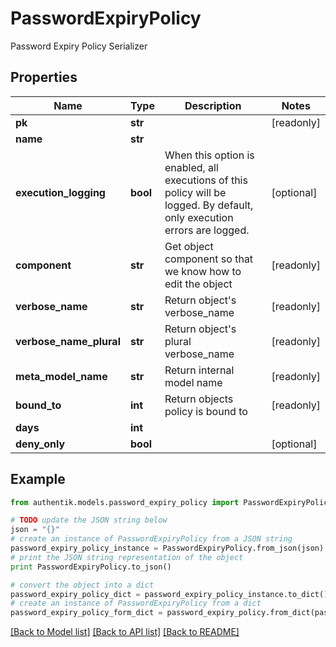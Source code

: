 # PasswordExpiryPolicy

Password Expiry Policy Serializer

## Properties
Name | Type | Description | Notes
------------ | ------------- | ------------- | -------------
**pk** | **str** |  | [readonly] 
**name** | **str** |  | 
**execution_logging** | **bool** | When this option is enabled, all executions of this policy will be logged. By default, only execution errors are logged. | [optional] 
**component** | **str** | Get object component so that we know how to edit the object | [readonly] 
**verbose_name** | **str** | Return object&#39;s verbose_name | [readonly] 
**verbose_name_plural** | **str** | Return object&#39;s plural verbose_name | [readonly] 
**meta_model_name** | **str** | Return internal model name | [readonly] 
**bound_to** | **int** | Return objects policy is bound to | [readonly] 
**days** | **int** |  | 
**deny_only** | **bool** |  | [optional] 

## Example

```python
from authentik.models.password_expiry_policy import PasswordExpiryPolicy

# TODO update the JSON string below
json = "{}"
# create an instance of PasswordExpiryPolicy from a JSON string
password_expiry_policy_instance = PasswordExpiryPolicy.from_json(json)
# print the JSON string representation of the object
print PasswordExpiryPolicy.to_json()

# convert the object into a dict
password_expiry_policy_dict = password_expiry_policy_instance.to_dict()
# create an instance of PasswordExpiryPolicy from a dict
password_expiry_policy_form_dict = password_expiry_policy.from_dict(password_expiry_policy_dict)
```
[[Back to Model list]](../README.md#documentation-for-models) [[Back to API list]](../README.md#documentation-for-api-endpoints) [[Back to README]](../README.md)


